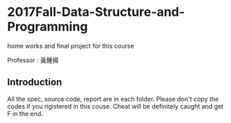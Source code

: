 # 2017Fall-Data-Structure-and-Programming
home works and final project for this course

Professor : 黃鍾揚

## Introduction
All the spec, source code, report are in each folder. Please don't copy the codes if you rigistered in this couse. Cheat will be definitely caught and get F in the end. 
